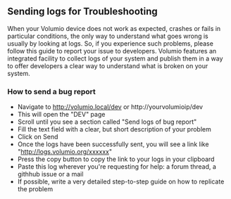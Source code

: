 ## Sending logs for Troubleshooting

When your Volumio device does not work as expected, crashes or fails in particular conditions, the only way to understand what goes wrong
is usually by looking at logs. So, if you experience such problems, please follow this guide to report your issue to developers.
Volumio features an integrated facility to collect logs of your system and publish them in a way to offer developers a clear way to understand
what is broken on your system.

### How to send a bug report

* Navigate to http://volumio.local/dev or http://yourvolumioip/dev 
* This will open the "DEV" page
* Scroll until you see a section called "Send logs of bug report"
* Fill the text field with a clear, but short description of your problem
* Click on Send
* Once the logs have been successfully sent, you will see a link like "http://logs.volumio.org/xxxxxx"
* Press the copy button to copy the link to your logs in your clipboard
* Paste this log wherever you're requesting for help: a forum thread, a githhub issue or a mail
* If possible, write a very detailed step-to-step guide on how to replicate the problem
